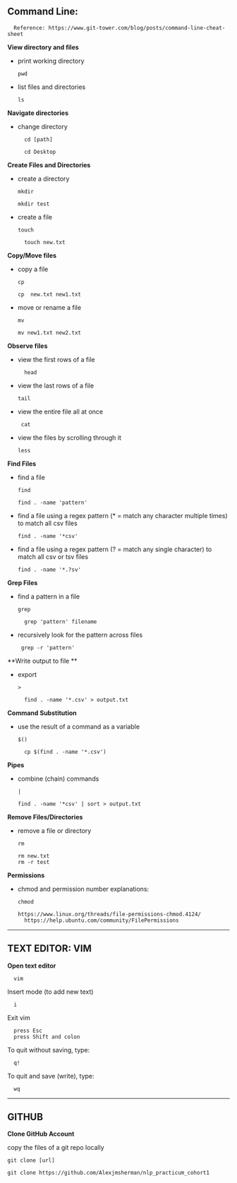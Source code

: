 
## Command Line:
      Reference: https://www.git-tower.com/blog/posts/command-line-cheat-sheet

**View directory and files**

- print working directory

      pwd 
      
 - list files and directories

       ls

**Navigate directories**
 - change directory

         cd [path]

         cd Desktop


**Create Files and Directories**
 - create a directory

       mkdir
       
       mkdir test

 - create a file
              
       touch

         touch new.txt

**Copy/Move files**
 - copy a file

       cp

       cp  new.txt new1.txt
- move or rename a file

      mv
        
      mv new1.txt new2.txt
**Observe files**
- view the first rows of a file

        head
- view the last rows of a file

      tail 
- view the entire file all at once

       cat
- view the files by scrolling through it

      less

**Find Files**
 - find a file

       find

       find . -name 'pattern'
  - find  a file using a regex pattern (* = match any character multiple times) to match all csv files
          
        find . -name '*csv'
  
  - find  a file using a regex pattern (? = match any single character) to match all csv or tsv files

        find . -name '*.?sv'

**Grep Files**
 - find a pattern in a file

       grep

         grep 'pattern' filename

- recursively look for the pattern across files

       grep -r 'pattern'


**Write output to file **
    
  - export       
   
        >

          find . -name '*.csv' > output.txt

**Command Substitution**
 - use the result of a command as a variable

       $()

         cp $(find . -name '*.csv')

**Pipes**
 
- combine (chain) commands
           
      |
      
      find . -name '*csv' | sort > output.txt

**Remove Files/Directories**
 - remove a file or directory

       rm

       rm new.txt
       rm -r test

**Permissions**
       
- chmod and permission number explanations: 


      chmod 
      
      https://www.linux.org/threads/file-permissions-chmod.4124/
        https://help.ubuntu.com/community/FilePermissions

-----------------------------------------
## TEXT EDITOR: VIM

**Open text editor**
      
      vim

Insert mode (to add new text)
          
      i

Exit vim

      press Esc
      press Shift and colon

To quit without saving, type:

      q!
To quit and save (write), type:

      wq

-----------------------------------------
## GITHUB

**Clone GitHub Account**
      
   copy the files of a git repo locally
    
    git clone [url]
    
    git clone https://github.com/Alexjmsherman/nlp_practicum_cohort1